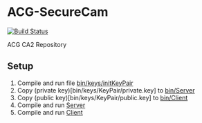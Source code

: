 # ACG-SecureCam

[![Build Status](https://travis-ci.com/Infinitide/ACG-SecureCam.svg?token=VjEYc68MUWgPSpWqgDNV&branch=dev)](https://travis-ci.com/Infinitide/ACG-SecureCam)

ACG CA2 Repository

## Setup
1. Compile and run file [bin/keys/initKeyPair](bin/keys/initKeyPair)
2. Copy (private key)[bin/keys/KeyPair/private.key] to [bin/Server](bin/Server)
3. Copy (public key)[bin/keys/KeyPair/public.key] to [bin/Client](bin/Client)
4. Compile and run [Server](bin/Server/Server.java)
5. Compile and run [Client](bin/Client/Client.java)
